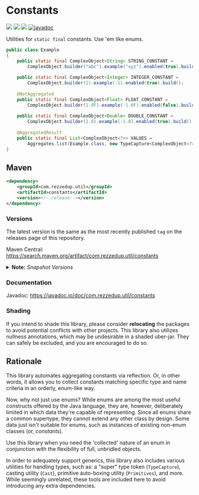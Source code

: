 # Constants

[![](https://img.shields.io/maven-central/v/com.rezzedup.util/constants?color=ok&label=Maven%20Central)](https://search.maven.org/artifact/com.rezzedup.util/constants "Maven Central")
[![](https://img.shields.io/badge/License-MPL--2.0-blue)](./LICENSE "Project License: MPL-2.0")
[![](https://img.shields.io/badge/Java-11-orange)](# "Java Version: 11")
[![javadoc](https://javadoc.io/badge2/com.rezzedup.util/constants/javadoc.svg?label=Javadoc&color=%234D7A97)](https://javadoc.io/doc/com.rezzedup.util/constants "View Javadocs") 

Utilities for `static final` constants. Use 'em like enums.

```java
public class Example
{
    public static final ComplexObject<String> STRING_CONSTANT =
        ComplexObject.builder("abc").example("xyz").enabled(true).build();
    
    public static final ComplexObject<Integer> INTEGER_CONSTANT =
        ComplexObject.builder(1).example(-1).enabled(true).build();
    
    @NotAggregated
    public static final ComplexObject<Float> FLOAT_CONSTANT =
        ComplexObject.builder(1.0F).example(-1.0F).enabled(false).build();
    
    public static final ComplexObject<Double> DOUBLE_CONSTANT =
        ComplexObject.builder(1.0).example(-1.0).enabled(true).build();
    
    @AggregatedResult
    public static final List<ComplexObject<?>> VALUES =
        Aggregates.list(Example.class, new TypeCapture<ComplexObject<?>>() {});
}
```

## Maven

```xml
<dependency>
    <groupId>com.rezzedup.util</groupId>
    <artifactId>constants</artifactId>
    <version><!--release--></version>
</dependency>
```

### Versions

The latest version is the same as the most recently published `tag` on
the releases page of this repository.

Maven Central: https://search.maven.org/artifact/com.rezzedup.util/constants

<details id="note-snapshot-versions">
<summary><b>Note:</b> <i>Snapshot Versions</i></summary>

> [ℹ️](#note-snapshot-versions)
> Snapshot releases are available at the following repository:
>
> ```xml
> <repositories>
>     <repository>
>         <id>ossrh-snapshots</id>
>         <url>https://s01.oss.sonatype.org/content/repositories/snapshots</url>
>     </repository>
> </repositories>
> ```
</details>

### Documentation

Javadoc: https://javadoc.io/doc/com.rezzedup.util/constants

### Shading

If you intend to shade this library, please consider **relocating** the packages
to avoid potential conflicts with other projects. This library also utilizes
nullness annotations, which may be undesirable in a shaded uber-jar. They can
safely be excluded, and you are encouraged to do so.

## Rationale

This library automates aggregating constants via reflection.
Or, in other words, it allows you to collect constants matching
specific type and name criteria in an orderly, enum-like way.

Now, why not just use enums? While enums are among the most
useful constructs offered by the Java language, they are, however,
deliberately limited in which data they're capable of representing.
Since all enums share a common supertype, they cannot extend any
other class by design. Some data just isn't suitable for enums,
such as instances of existing non-enum classes (or, *constants*).

Use this library when you need the 'collected' nature of an enum
in conjunction with the flexibility of full, unbridled objects.

In order to adequately support generics, this library also includes
various utilities for handling types, such as: a "super" type token
(`TypeCapture`), casting utility (`Cast`), primitive auto-boxing
utility (`Primitives`), and more. While seemingly unrelated, these
tools are included here to avoid introducing any extra dependencies. 
